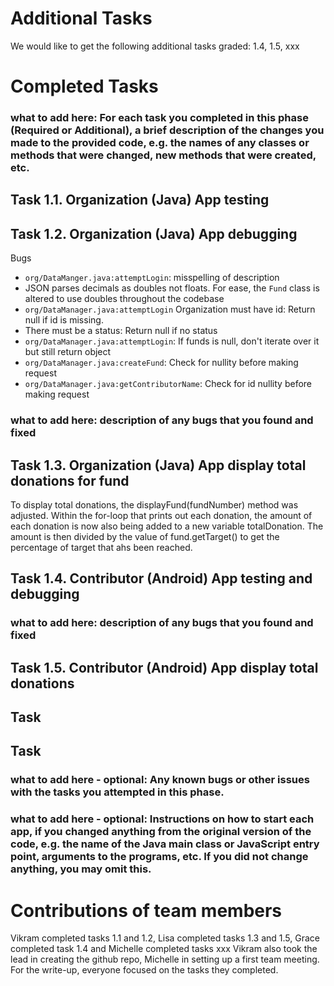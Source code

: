 # Additional Tasks
We would like to get the following additional tasks graded: 1.4, 1.5, xxx

# Completed Tasks
### what to add here: For each task you completed in this phase (Required or Additional), a brief description of the changes you made to the provided code, e.g. the names of any classes or methods that were changed, new methods that were created, etc.

## Task 1.1. Organization (Java) App testing

## Task 1.2. Organization (Java) App debugging
Bugs
- `org/DataManger.java:attemptLogin`: misspelling of description
- JSON parses decimals as doubles not floats. For ease, the `Fund` class is altered to use doubles throughout the codebase
- `org/DataManager.java:attemptLogin` Organization must have id: Return null if id is missing.
- There must be a status: Return null if no status
- `org/DataManager.java:attemptLogin`: If funds is null, don't iterate over it but still return object
- `org/DataManager.java:createFund`: Check for nullity before making request
- `org/DataManager.java:getContributorName`: Check for id nullity before making request
### what to add here: description of any bugs that you found and fixed 

## Task 1.3. Organization (Java) App display total donations for fund
To display total donations, the displayFund(fundNumber) method was adjusted. Within the for-loop that prints out each donation, the amount of each donation is now also being added to a new variable totalDonation. The amount is then divided by the value of fund.getTarget() to get the percentage of target that ahs been reached.  

## Task 1.4. Contributor (Android) App testing and debugging
### what to add here: description of any bugs that you found and fixed 

## Task 1.5. Contributor (Android) App display total donations

## Task 

## Task 

### what to add here - optional: Any known bugs or other issues with the tasks you attempted in this phase.
### what to add here - optional: Instructions on how to start each app, if you changed anything from the original version of the code, e.g. the name of the Java main class or JavaScript entry point, arguments to the programs, etc. If you did not change anything, you may omit this.

# Contributions of team members
Vikram completed tasks 1.1 and 1.2, Lisa completed tasks 1.3 and 1.5, Grace completed task 1.4 and Michelle completed tasks xxx
Vikram also took the lead in creating the github repo, Michelle in setting up a first team meeting. 
For the write-up, everyone focused on the tasks they completed.




